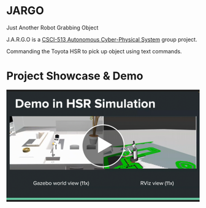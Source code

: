 # JARGO
Just Another Robot Grabbing Object

J.A.R.G.O is a [CSCI-513 Autonomous Cyber-Physical System](https://jdeshmukh.github.io/teaching/cs513-autocps-fall-2022/index.html) group project.

Commanding the Toyota HSR to pick up object using text commands.

# Project Showcase & Demo
[![Project Showcase & Demo](thumbnail.png)](https://www.youtube.com/watch?v=cWky8y4daVY)


